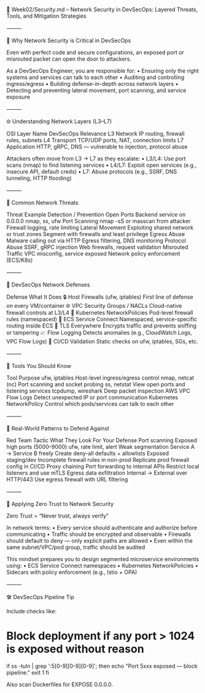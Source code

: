 📁 Week02/Security.md – Network Security in DevSecOps: Layered Threats, Tools, and Mitigation Strategies

⸻

🧠 Why Network Security is Critical in DevSecOps

Even with perfect code and secure configurations, an exposed port or misrouted packet can open the door to attackers.

As a DevSecOps Engineer, you are responsible for:
	•	Ensuring only the right systems and services can talk to each other
	•	Auditing and controlling ingress/egress
	•	Building defense-in-depth across network layers
	•	Detecting and preventing lateral movement, port scanning, and service exposure

⸻

🌐 Understanding Network Layers (L3–L7)

OSI Layer	Name	DevSecOps Relevance
L3	Network	IP routing, firewall rules, subnets
L4	Transport	TCP/UDP ports, NAT, connection limits
L7	Application	HTTP, gRPC, DNS — vulnerable to injection, protocol abuse

Attackers often move from L3 → L7 as they escalate:
	•	L3/L4: Use port scans (nmap) to find listening services
	•	L4/L7: Exploit open services (e.g., insecure API, default creds)
	•	L7: Abuse protocols (e.g., SSRF, DNS tunneling, HTTP flooding)

⸻

🚨 Common Network Threats

Threat	Example	Detection / Prevention
Open Ports	Backend service on 0.0.0.0	nmap, ss, ufw
Port Scanning	nmap -sS or masscan from attacker	Firewall logging, rate limiting
Lateral Movement	Exploiting shared network or trust zones	Segment with firewalls and least privilege
Egress Abuse	Malware calling out via HTTP	Egress filtering, DNS monitoring
Protocol Abuse	SSRF, gRPC injection	Web firewalls, request validation
Misrouted Traffic	VPC misconfig, service exposed	Network policy enforcement (ECS/K8s)


⸻

🔐 DevSecOps Network Defenses

Defense	What It Does
🔒 Host Firewalls (ufw, iptables)	First line of defense on every VM/container
🌐 VPC Security Groups / NACLs	Cloud-native firewall controls at L3/L4
🧱 Kubernetes NetworkPolicies	Pod-level firewall rules (namespaced)
🔌 ECS Service Connect	Namespaced, service-specific routing inside ECS
🚦 TLS Everywhere	Encrypts traffic and prevents sniffing or tampering
📈 Flow Logging	Detects anomalies (e.g., CloudWatch Logs, VPC Flow Logs)
📜 CI/CD Validation	Static checks on ufw, iptables, SGs, etc.


⸻

🔧 Tools You Should Know

Tool	Purpose
ufw, iptables	Host-level ingress/egress control
nmap, netcat (nc)	Port scanning and socket probing
ss, netstat	View open ports and listening services
tcpdump, wireshark	Deep packet inspection
AWS VPC Flow Logs	Detect unexpected IP or port communication
Kubernetes NetworkPolicy	Control which pods/services can talk to each other


⸻

🧪 Real-World Patterns to Defend Against

Red Team Tactic	What They Look For	Your Defense
Port scanning	Exposed high ports (5000–9000)	ufw, rate limit, alert
Weak segmentation	Service A → Service B freely	Create deny-all defaults + allowlists
Exposed staging/dev	Incomplete firewall rules in non-prod	Replicate prod firewall config in CI/CD
Proxy chaining	Port forwarding to internal APIs	Restrict local listeners and use mTLS
Egress data exfiltration	Internal → External over HTTP/443	Use egress firewall with URL filtering


⸻

🧩 Applying Zero Trust to Network Security

Zero Trust = “Never trust, always verify”

In network terms:
	•	Every service should authenticate and authorize before communicating
	•	Traffic should be encrypted and observable
	•	Firewalls should default to deny — only explicit paths are allowed
	•	Even within the same subnet/VPC/pod group, traffic should be audited

This mindset prepares you to design segmented microservice environments using:
	•	ECS Service Connect namespaces
	•	Kubernetes NetworkPolicies
	•	Sidecars with policy enforcement (e.g., Istio + OPA)

⸻

🛠️ DevSecOps Pipeline Tip

Include checks like:

# Block deployment if any port > 1024 is exposed without reason
if ss -tuln | grep ':5[0-9][0-9][0-9]'; then
  echo "Port 5xxx exposed — block pipeline."
  exit 1
fi

Also scan Dockerfiles for EXPOSE 0.0.0.0.